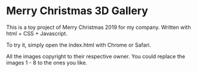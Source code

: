 # Merry Christmas 3D Gallery

This is a toy project of Merry Christmas 2019 for my company. Written with html + CSS + Javascript.

To try it, simply open the index.html with Chrome or Safari.

All the images copyright to their respective owner. You could replace the images 1 - 8 to the ones you like.


